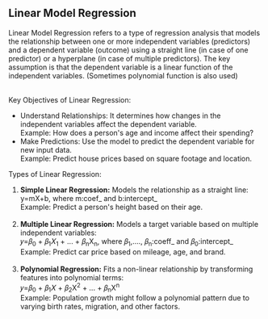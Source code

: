 <h2><b>Linear Model Regression</b></h2>
Linear Model Regression refers to a type of regression analysis that models the relationship between one or more independent variables (predictors) and a dependent 
variable (outcome) using a straight line (in case of one predictor) or a hyperplane (in case of multiple predictors). The key assumption is that the dependent 
variable is a linear function of the independent variables. (Sometimes polynomial function is also used)<br><br>

Key Objectives of Linear Regression:
<ul>
<li>Understand Relationships: It determines how changes in the independent variables affect the dependent variable.<br>
Example: How does a person's age and income affect their spending?</li>
  
<li>Make Predictions: Use the model to predict the dependent variable for new input data.<br>
Example: Predict house prices based on square footage and location.</li>
</ul>

Types of Linear Regression:<br>
<ol type='1'>
<li><b>Simple Linear Regression:</b> Models the relationship as a straight line:<br>
y=mX+b, where m:coef_ and b:intercept_<br>
Example: Predict a person's height based on their age.</li><br>
  
<li><b>Multiple Linear Regression:</b> Models a target variable based on multiple independent variables:<br>
𝑦=𝛽<sub>0</sub> + 𝛽<sub>1</sub>𝑋<sub>1</sub> + ... + 𝛽<sub>n</sub>X<sub>n</sub>, where 𝛽<sub>1</sub>,...., 𝛽<sub>n</sub>:coeff_ and  𝛽<sub>0</sub>:intercept_<br>
Example: Predict car price based on mileage, age, and brand.</li><br>

<li><b>Polynomial Regression:</b> Fits a non-linear relationship by transforming features into polynomial terms:<br>
𝑦=𝛽<sub>0</sub> + 𝛽<sub>1</sub>𝑋 + 𝛽<sub>2</sub>X<sup>2</sup> + ... + 𝛽<sub>n</sub>X<sup>n</sup><br>
Example: Population growth might follow a polynomial pattern due to varying birth rates, migration, and other factors.</li>
</ol>
